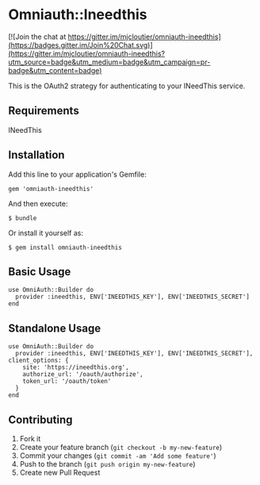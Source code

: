 # Omniauth::Ineedthis

[![Join the chat at https://gitter.im/mjcloutier/omniauth-ineedthis](https://badges.gitter.im/Join%20Chat.svg)](https://gitter.im/mjcloutier/omniauth-ineedthis?utm_source=badge&utm_medium=badge&utm_campaign=pr-badge&utm_content=badge)

This is the OAuth2 strategy for authenticating to your INeedThis service.

## Requirements

INeedThis

## Installation

Add this line to your application's Gemfile:

    gem 'omniauth-ineedthis'

And then execute:

    $ bundle

Or install it yourself as:

    $ gem install omniauth-ineedthis

## Basic Usage

    use OmniAuth::Builder do
      provider :ineedthis, ENV['INEEDTHIS_KEY'], ENV['INEEDTHIS_SECRET']
    end

## Standalone Usage

    use OmniAuth::Builder do
      provider :ineedthis, ENV['INEEDTHIS_KEY'], ENV['INEEDTHIS_SECRET'], client_options: {
        site: 'https://ineedthis.org',
        authorize_url: '/oauth/authorize',
        token_url: '/oauth/token'
      }      
    end

## Contributing

1. Fork it
2. Create your feature branch (`git checkout -b my-new-feature`)
3. Commit your changes (`git commit -am 'Add some feature'`)
4. Push to the branch (`git push origin my-new-feature`)
5. Create new Pull Request
